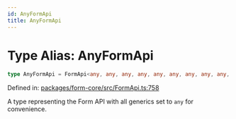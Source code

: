 ```yaml
---
id: AnyFormApi
title: AnyFormApi
---
```


<!-- DO NOT EDIT: this page is autogenerated from the type comments -->

# Type Alias: AnyFormApi

```ts
type AnyFormApi = FormApi<any, any, any, any, any, any, any, any, any, any>;
```

Defined in: [packages/form-core/src/FormApi.ts:758](https://github.com/TanStack/form/blob/main/packages/form-core/src/FormApi.ts#L758)

A type representing the Form API with all generics set to `any` for convenience.
